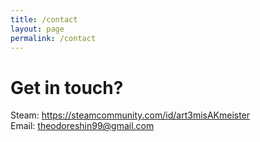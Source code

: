```yaml
---
title: /contact
layout: page
permalink: /contact
---
```


# Get in touch?

Steam: <a href="https://steamcommunity.com/id/art3misAKmeister">https://steamcommunity.com/id/art3misAKmeister</a><br>
Email: <a href="mailto:theodoreshin99@gmail.com">theodoreshin99@gmail.com</a>

<br /><br />
